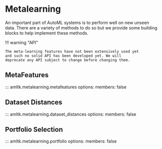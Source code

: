 # Metalearning
An important part of AutoML systems is to perform well on new unseen data.
There are a variety of methods to do so but we provide some building blocks
to help implement these methods.

!!! warning "API"

    The meta-learning features have not been extensively used yet
    and such no solid API has been developed yet. We will
    deprecate any API subject to change before changing them.

## MetaFeatures

::: amltk.metalearning.metafeatures
    options:
        members: false

## Dataset Distances

::: amltk.metalearning.dataset_distances
    options:
        members: false

## Portfolio Selection

::: amltk.metalearning.portfolio
    options:
        members: false
